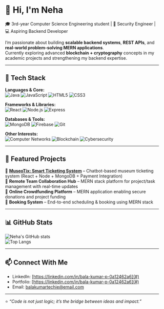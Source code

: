 # 👋 Hi, I'm Neha  

🎓 3rd-year Computer Science Engineering student | 🔐 Security Engineer | 💻 Aspiring Backend Developer  

I’m passionate about building **scalable backend systems**, **REST APIs**, and **real-world problem-solving MERN applications**.  
Currently exploring advanced **blockchain + cryptography** concepts in my academic projects and strengthening my backend expertise.  

---

## 🚀 Tech Stack  

**Languages & Core:**  
![Java](https://img.shields.io/badge/Java-ED8B00?style=for-the-badge&logo=java&logoColor=white)
![JavaScript](https://img.shields.io/badge/JavaScript-F7DF1E?style=for-the-badge&logo=javascript&logoColor=black)
![HTML5](https://img.shields.io/badge/HTML5-E34F26?style=for-the-badge&logo=html5&logoColor=white)
![CSS3](https://img.shields.io/badge/CSS3-1572B6?style=for-the-badge&logo=css3&logoColor=white)

**Frameworks & Libraries:**  
![React](https://img.shields.io/badge/React-20232A?style=for-the-badge&logo=react&logoColor=61DAFB)
![Node.js](https://img.shields.io/badge/Node.js-339933?style=for-the-badge&logo=node.js&logoColor=white)
![Express](https://img.shields.io/badge/Express.js-000000?style=for-the-badge&logo=express&logoColor=white)

**Databases & Tools:**  
![MongoDB](https://img.shields.io/badge/MongoDB-4EA94B?style=for-the-badge&logo=mongodb&logoColor=white)
![Firebase](https://img.shields.io/badge/Firebase-039BE5?style=for-the-badge&logo=firebase)
![Git](https://img.shields.io/badge/Git-F05032?style=for-the-badge&logo=git&logoColor=white)

**Other Interests:**  
![Computer Networks](https://img.shields.io/badge/Networking-0078D7?style=for-the-badge&logo=cisco&logoColor=white)
![Blockchain](https://img.shields.io/badge/Blockchain-121D33?style=for-the-badge&logo=bitcoin&logoColor=white)
![Cybersecurity](https://img.shields.io/badge/Cybersecurity-2E8B57?style=for-the-badge&logo=probot&logoColor=white)

---

## 📂 Featured Projects  

🔹 **[MuseoTix: Smart Ticketing System](https://github.com/Balakumar022005/loveconnect-backend.git)** – Chatbot-based museum ticketing system (React + Node + MongoDB + Payment Integration)  
🔹 **Remote Team Collaboration Hub** – MERN stack platform for project/task management with real-time updates  
🔹 **Online Crowdfunding Platform** – MERN application enabling secure donations and project funding  
🔹 **Booking System** – End-to-end scheduling & booking using MERN stack  

---

## 📊 GitHub Stats  

![Neha's GitHub stats](https://github-readme-stats.vercel.app/api?username=yourusername&show_icons=true&theme=radical)  
![Top Langs](https://github-readme-stats.vercel.app/api/top-langs/?username=yourusername&layout=compact&theme=radical)  

---

## 📫 Connect With Me  

- LinkedIn: [https://linkedin.com/in/bala-kumar-p-0a12462a6](#)  
- Portfolio: [https://linkedin.com/in/bala-kumar-p-0a12462a6](#)  
- Email: balakumartechie@email.com  

---

⭐️ *“Code is not just logic; it’s the bridge between ideas and impact.”*
